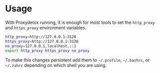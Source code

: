 # Usage

With Proxydetox running, it is enough for most tools to set the `http_proxy` and
`https_proxy` environment variables.

```sh
http_proxy=http://127.0.0.1:3128
https_proxy=http://127.0.0.1:3128
no_proxy=127.0.0.1,localhost,::1
export http_proxy https_proxy no_proxy
```

To make this changes persistent add them to `~/.profile`, `~/.bashrc`, or
`~/.zshrc` depending on which shell you are using.

